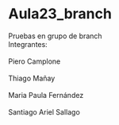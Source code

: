 # Aula23_branch
Pruebas en grupo de branch
<br> Integrantes: </br>
<br> Piero Camplone </br>
<br> Thiago Mañay </br>
<br> Maria Paula Fernández </br>
<br> Santiago Ariel Sallago </br>

